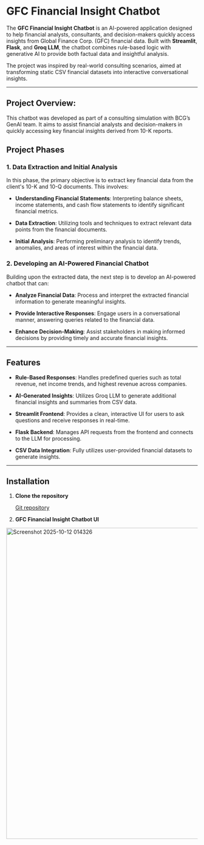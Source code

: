 # GFC Financial Insight Chatbot

The **GFC Financial Insight Chatbot** is an AI-powered application designed to help financial analysts, consultants, and decision-makers quickly access insights from Global Finance Corp. (GFC) financial data. Built with **Streamlit**, **Flask**, and **Groq LLM**, the chatbot combines rule-based logic with generative AI to provide both factual data and insightful analysis.

The project was inspired by real-world consulting scenarios, aimed at transforming static CSV financial datasets into interactive conversational insights.

---

## Project Overview:
This chatbot was developed as part of a consulting simulation with BCG’s GenAI team. It aims to assist financial analysts and decision-makers in quickly accessing key financial insights derived from 10-K reports.


## Project Phases

### 1. Data Extraction and Initial Analysis

In this phase, the primary objective is to extract key financial data from the client's 10-K and 10-Q documents. This involves:

- **Understanding Financial Statements**: Interpreting balance sheets, income statements, and cash flow statements to identify significant financial metrics.
  
- **Data Extraction**: Utilizing tools and techniques to extract relevant data points from the financial documents.

- **Initial Analysis**: Performing preliminary analysis to identify trends, anomalies, and areas of interest within the financial data.

### 2. Developing an AI-Powered Financial Chatbot

Building upon the extracted data, the next step is to develop an AI-powered chatbot that can:

- **Analyze Financial Data**: Process and interpret the extracted financial information to generate meaningful insights.

- **Provide Interactive Responses**: Engage users in a conversational manner, answering queries related to the financial data.

- **Enhance Decision-Making**: Assist stakeholders in making informed decisions by providing timely and accurate financial insights.

---

## Features

- **Rule-Based Responses**: Handles predefined queries such as total revenue, net income trends, and highest revenue across companies.

- **AI-Generated Insights**: Utilizes Groq LLM to generate additional financial insights and summaries from CSV data.

- **Streamlit Frontend**: Provides a clean, interactive UI for users to ask questions and receive responses in real-time.

- **Flask Backend**: Manages API requests from the frontend and connects to the LLM for processing.

- **CSV Data Integration**: Fully utilizes user-provided financial datasets to generate insights.

---

## Installation

1. **Clone the repository**

   [Git repository](https://github.com/yogeshkasar778/GFC_Financial_Insight_Chatbot_for_BCG)

 1. **GFC Financial Insight Chatbot UI**
   
   <img width="767" height="820" alt="Screenshot 2025-10-12 014326" src="https://github.com/user-attachments/assets/546e3bcd-dfff-46a1-9875-9fa645278478" />








